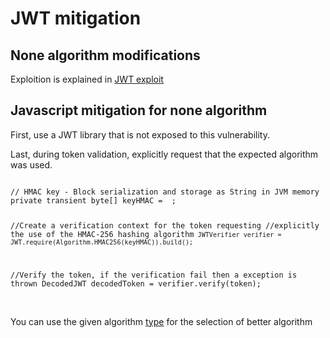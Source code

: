 # JWT mitigation

## None algorithm modifications

Exploition is explained in [JWT exploit ](https://github.com/CursedOne69/checklist/blob/main/JWT.md#modify-the-algorithm-to-none-cve-2015-9235)

## Javascript mitigation for none algorithm 

First, use a JWT library that is not exposed to this vulnerability.

Last, during token validation, explicitly request that the expected algorithm was used.


<code>
// HMAC key - Block serialization and storage as String in JVM memory
private transient byte[] keyHMAC =  ;

//Create a verification context for the token requesting
//explicitly the use of the HMAC-256 hashing algorithm<code>
  JWTVerifier verifier = JWT.require(Algorithm.HMAC256(keyHMAC)).build();</code>

  //Verify the token, if the verification fail then a exception is thrown
DecodedJWT decodedToken = verifier.verify(token);
 </code>
 
<br>

You can use the given algorithm [type](https://connect2id.com/products/nimbus-jose-jwt/algorithm-selection-guide#signatures) for the selection of better algorithm 
